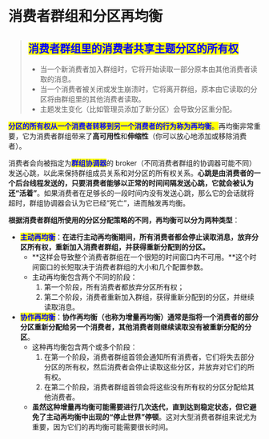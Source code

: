 # 消费者群组和分区再均衡

> ## <mark style="color:blue;">**消费者群组里的消费者共享主题分区的所有权**</mark>
>
> * 当一个新消费者加入群组时，它将开始读取一部分原本由其他消费者读取的消息。
> * 当一个消费者被关闭或发生崩溃时，它将离开群组，原本由它读取的分区将由群组里的其他消费者读取。
> * 主题发生变化（比如管理员添加了新分区）会导致分区重分配。

<mark style="color:blue;">**分区的所有权从一个消费者转移到另一个消费者的行为称为再均衡**</mark><mark style="color:blue;">。</mark>再均衡非常重要，它为消费者群组带来了**高可用性**和**伸缩性**（你可以放心地添加或移除消费者）。

消费者会向被指定为<mark style="color:blue;">**群组协调器**</mark>的 broker（不同消费者群组的协调器可能不同）发送心跳，以此来保持群组成员关系和对分区的所有权关系。**心跳是由消费者的一个后台线程发送的，只要消费者能够以正常的时间间隔发送心跳，它就会被认为还“活着”**。如果消费者在足够长的一段时间内没有发送心跳，那么它的会话就将超时，群组协调器会认为它已经“死亡”，进而触发再均衡。

**根据消费者群组所使用的分区分配策略的不同，再均衡可以分为两种类型**：

* <mark style="color:blue;">**主动再均衡**</mark>：**在进行主动再均衡期间，所有消费者都会停止读取消息，放弃分区所有权，重新加入消费者群组，并获得重新分配到的分区。**
  * **这样会导致整个消费者群组在一个很短的时间窗口内不可用。**这个时间窗口的长短取决于消费者群组的大小和几个配置参数。
  * 主动再均衡包含两个不同的阶段：
    1. 第一个阶段，所有消费者都放弃分区所有权；
    2. 第二个阶段，消费者重新加入群组，获得重新分配到的分区，并继续读取消息。
* <mark style="color:blue;">**协作再均衡**</mark>：**协作再均衡（也称为增量再均衡）通常是指将一个消费者的部分分区重新分配给另一个消费者，其他消费者则继续读取没有被重新分配的分区**。
  * 这种再均衡包含两个或多个阶段：
    1. 在第一个阶段，消费者群组首领会通知所有消费者，它们将失去部分分区的所有权，然后消费者会停止读取这些分区，并放弃对它们的所有权。
    2. 在第二个阶段，消费者群组首领会将这些没有所有权的分区分配给其他消费者。
  * **虽然这种增量再均衡可能需要进行几次迭代，直到达到稳定状态，但它避免了主动再均衡中出现的“停止世界”停顿**。这对大型消费者群组来说尤为重要，因为它们的再均衡可能需要很长时间。
